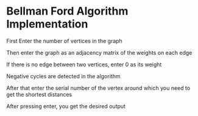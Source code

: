# Bellman Ford Algorithm Implementation

First Enter the number of vertices in the graph

Then enter the graph as an adjacency matrix of the weights on each edge

If there is no edge between two vertices, enter 0 as its weight

Negative cycles are detected in the algorithm 

After that enter the serial number of the vertex around which you need to get the shortest distances

After pressing enter, you get the desired output
